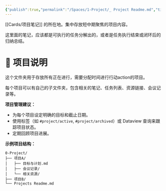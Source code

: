 ```yaml
---
{"publish":true,"permalink":"/Spaces/1-Project/_ Project Readme.md","title":"About Project","created":"2025-04-09","modified":"2025-06-27","tags":["本库教程"],"cssclasses":""}
---
```



[[Cards/项目笔记]] 的所在地。集中存放短中期聚焦的项目内容。

这里面的笔记，应该都是可执行的任务分解出的，或者是任务执行结束或闭环后的归纳总结。

# 🚀 项目说明

这个文件夹用于存放所有正在进行，需要分配时间进行行动action的项目。

每个项目可以有自己的子文件夹，包含相关的笔记、任务列表、资源链接、会议记录等。

**项目管理建议：**

- 为每个项目设定明确的目标和截止日期。
- 使用标签（如 `#project/active`, `#project/archived`）或 Dataview 查询来跟踪项目状态。
- 定期回顾项目进展。

**示例项目结构：**

```
0-Project/
├── 项目A/
│   ├── 目标与计划.md
│   ├── 会议记录/
│   └── 相关资源/
├── 项目B/
└── Projects Readme.md
